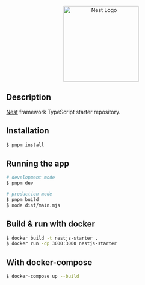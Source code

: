 <p align="center">
  <a href="http://nestjs.com/" target="blank"><img src="https://nestjs.com/img/logo-small.svg" width="200" alt="Nest Logo" /></a>
</p>

## Description

[Nest](https://github.com/nestjs/nest) framework TypeScript starter repository.

## Installation

```bash
$ pnpm install
```

## Running the app

```bash
# development mode
$ pnpm dev

# production mode
$ pnpm build
$ node dist/main.mjs
```

## Build & run with docker

```bash
$ docker build -t nestjs-starter .
$ docker run -dp 3000:3000 nestjs-starter
```

## With docker-compose

```bash
$ docker-compose up --build
```

